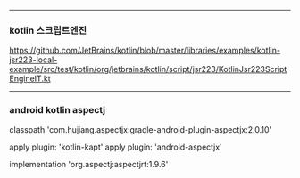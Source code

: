 ***
### kotlin 스크립트엔진

https://github.com/JetBrains/kotlin/blob/master/libraries/examples/kotlin-jsr223-local-example/src/test/kotlin/org/jetbrains/kotlin/script/jsr223/KotlinJsr223ScriptEngineIT.kt


***
### android kotlin aspectj

classpath 'com.hujiang.aspectjx:gradle-android-plugin-aspectjx:2.0.10'

apply plugin: 'kotlin-kapt'
apply plugin: 'android-aspectjx'

implementation 'org.aspectj:aspectjrt:1.9.6'